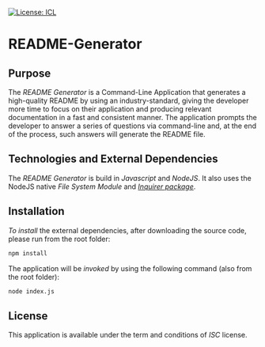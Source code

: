 [![License: ICL](https://img.shields.io/badge/License-ISC-blue.svg)](https://opensource.org/licenses/ISC)

# README-Generator

## Purpose

The _README Generator_ is a Command-Line Application that generates a high-quality README by using an industry-standard, giving the developer more time to focus on their application and producing relevant documentation in a fast and consistent manner. The application prompts the developer to answer a series of questions via command-line and, at the end of the process, such answers will generate the README file.

## Technologies and External Dependencies

The _README Generator_ is build in _Javascript_ and _NodeJS_. It also uses the NodeJS native _File System Module_ and _[Inquirer package](https://www.npmjs.com/package/inquirer)_.

## Installation

_To install_ the external dependencies, after downloading the source code, please run from the root folder:

```bash
npm install
```

The application will be _invoked_ by using the following command (also from the root folder):

```bash
node index.js
```

## License

This application is available under the term and conditions of _ISC_ license.
